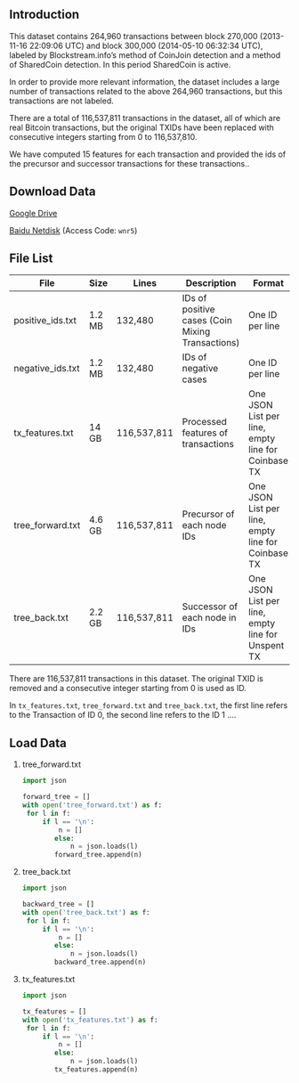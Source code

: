 ## Introduction

This dataset contains 264,960 transactions between block 270,000 (2013-11-16 22:09:06 UTC) and block 300,000 (2014-05-10 06:32:34 UTC), labeled by Blockstream.info’s method of CoinJoin detection and a method of SharedCoin detection. In this period SharedCoin is active.

In order to provide more relevant information, the dataset includes a large number of transactions related to the above 264,960 transactions, but this transactions are not labeled.

There are a total of 116,537,811 transactions in the dataset, all of which are real Bitcoin transactions, but the original TXIDs have been replaced with consecutive integers starting from 0 to 116,537,810.

We have computed 15 features for each transaction and provided the ids of the precursor and successor transactions for these transactions..

## Download Data

[Google Drive](https://drive.google.com/drive/folders/1srpyBEXbaDhLg5juEQh-I71IxUA3JYx1?usp=sharing)

[Baidu Netdisk](https://pan.baidu.com/s/1CVTijokH1jr1uXx0tS2qBg)  (Access Code: `wnr5`)

## File List

| File             | Size   | Lines       | Description                                      | Format                                             |
| ---------------- | ------ | ----------- | ------------------------------------------------ | -------------------------------------------------- |
| positive_ids.txt | 1.2 MB | 132,480     | IDs of positive cases (Coin Mixing Transactions) | One ID per line                                    |
| negative_ids.txt | 1.2 MB | 132,480     | IDs of negative cases                            | One ID per line                                    |
| tx_features.txt  | 14 GB  | 116,537,811 | Processed features of transactions               | One JSON List per line, empty line for Coinbase TX |
| tree_forward.txt | 4.6 GB | 116,537,811 | Precursor  of each node IDs                      | One JSON List per line, empty line for Coinbase TX |
| tree_back.txt    | 2.2 GB | 116,537,811 | Successor of each node in IDs                    | One JSON List per line, empty line for Unspent TX  |

There are 116,537,811 transactions in this dataset. The original TXID is removed and a consecutive integer starting from 0 is used as ID.

In `tx_features.txt`, `tree_forward.txt` and `tree_back.txt`, the first line refers to the Transaction of ID 0, the second line refers to the ID 1 ....

## Load Data

1. tree_forward.txt

   ```python
   import json
   
   forward_tree = []
   with open('tree_forward.txt') as f:
   	for l in f:
   		if l == '\n':
   			n = []
           else:
               n = json.loads(l)
           forward_tree.append(n)
   ```

   

2. tree_back.txt

   ```python
   import json
   
   backward_tree = []
   with open('tree_back.txt') as f:
   	for l in f:
   		if l == '\n':
   			n = []
           else:
               n = json.loads(l)
           backward_tree.append(n)
   ```

   

3. tx_features.txt

   ```python
   import json
   
   tx_features = []
   with open('tx_features.txt') as f:
   	for l in f:
   		if l == '\n':
   			n = []
           else:
               n = json.loads(l)
           tx_features.append(n)
   ```

   

